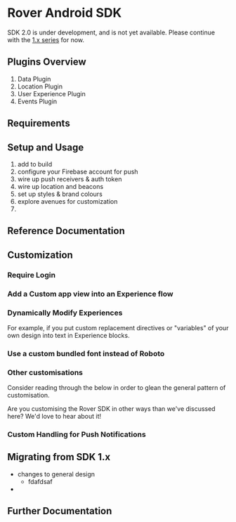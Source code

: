 # Rover Android SDK

SDK 2.0 is under development, and is not yet available.  Please continue with
the [1.x series](https://github.com/RoverPlatform/rover-android/tree/master) for
now.

## Plugins Overview

1. Data Plugin
2. Location Plugin
3. User Experience Plugin
4. Events Plugin

## Requirements



## Setup and Usage

1. add to build
2. configure your Firebase account for push
2. wire up push receivers & auth token
3. wire up location and beacons
3. set up styles & brand colours
4. explore avenues for customization
5. 

## Reference Documentation

## Customization

### Require Login

### Add a Custom app view into an Experience flow

### Dynamically Modify Experiences

For example, if you put custom replacement directives or "variables" of your own
design into text in Experience blocks.

### Use a custom bundled font instead of Roboto

### Other customisations

Consider reading through the below in order to glean the general pattern of
customisation.

Are you customising the Rover SDK in other ways than we've discussed here? We'd
love to hear about it!

### Custom Handling for Push Notifications

## Migrating from SDK 1.x

* changes to general design
  * fdafdsaf
* 

## Further Documentation
